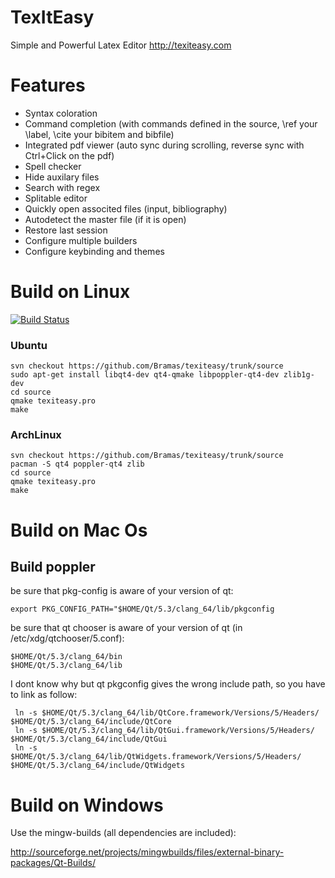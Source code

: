 TexItEasy
======

Simple and Powerful Latex Editor http://texiteasy.com

Features
========

- Syntax coloration
- Command completion (with commands defined in the source, \ref your \label, \cite your bibitem and bibfile)
- Integrated pdf viewer (auto sync during scrolling, reverse sync with Ctrl+Click on the pdf)
- Spell checker
- Hide auxilary files
- Search with regex
- Splitable editor
- Quickly open associted files (input, bibliography)
- Autodetect the master file (if it is open)
- Restore last session
- Configure multiple builders
- Configure keybinding and themes

Build on Linux
==============

[![Build Status](https://travis-ci.org/Bramas/texiteasy.svg?branch=master)](https://travis-ci.org/Bramas/texiteasy)

### Ubuntu

    svn checkout https://github.com/Bramas/texiteasy/trunk/source
    sudo apt-get install libqt4-dev qt4-qmake libpoppler-qt4-dev zlib1g-dev
    cd source
    qmake texiteasy.pro
    make

### ArchLinux

	svn checkout https://github.com/Bramas/texiteasy/trunk/source
	pacman -S qt4 poppler-qt4 zlib
	cd source
	qmake texiteasy.pro
	make

Build on Mac Os
===============

Build poppler
-------------

be sure that pkg-config is aware of your version of qt:

	export PKG_CONFIG_PATH="$HOME/Qt/5.3/clang_64/lib/pkgconfig

be sure that qt chooser is aware of your version of qt (in /etc/xdg/qtchooser/5.conf):

	$HOME/Qt/5.3/clang_64/bin
	$HOME/Qt/5.3/clang_64/lib

I dont know why but qt pkgconfig gives the wrong include path, so you have to link as follow:

	 ln -s $HOME/Qt/5.3/clang_64/lib/QtCore.framework/Versions/5/Headers/ $HOME/Qt/5.3/clang_64/include/QtCore
	 ln -s $HOME/Qt/5.3/clang_64/lib/QtGui.framework/Versions/5/Headers/ $HOME/Qt/5.3/clang_64/include/QtGui
	 ln -s $HOME/Qt/5.3/clang_64/lib/QtWidgets.framework/Versions/5/Headers/ $HOME/Qt/5.3/clang_64/include/QtWidgets



Build on Windows
================

Use the mingw-builds (all dependencies are included):

http://sourceforge.net/projects/mingwbuilds/files/external-binary-packages/Qt-Builds/
